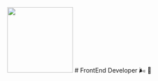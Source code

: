 <img src="https://media.giphy.com/media/vFKqnCdLPNOKc/giphy.gif" width="150" />
# FrontEnd Developer 🌬 🧸 
